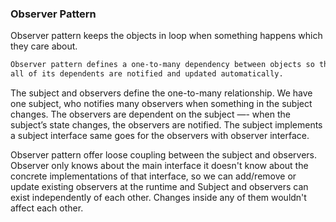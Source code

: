 ### Observer Pattern

Observer pattern keeps the objects in loop when something happens which they care about.
```markdown
Observer pattern defines a one-to-many dependency between objects so that when one object changes state, 
all of its dependents are notified and updated automatically. 
```
The subject and observers define the one-to-many relationship. We have one subject, who notifies many observers
when something in the subject changes. The observers are dependent on the subject —- when the subject’s 
state changes, the observers are notified.
The subject implements a subject interface same goes for the observers with observer interface.

Observer pattern offer loose coupling between the subject and observers. Observer only knows about the main interface 
it doesn't know about the concrete implementations of that interface, so we can add/remove or update existing 
observers at the runtime and Subject and observers can exist independently of each other. Changes inside any of them 
wouldn't affect each other.